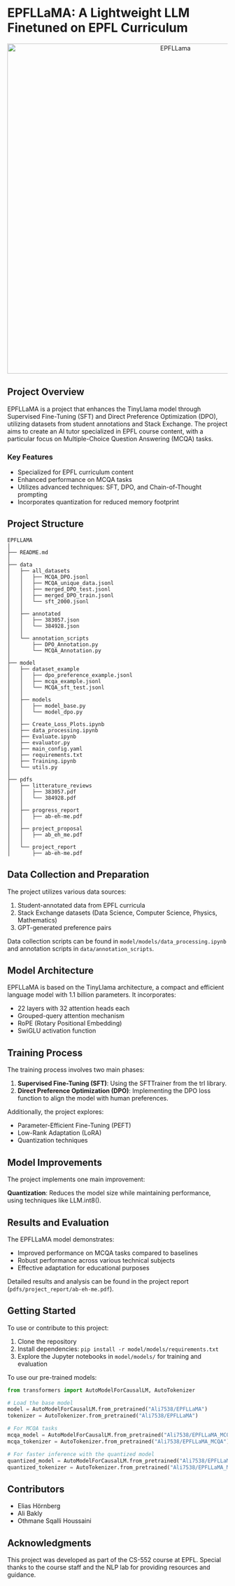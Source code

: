 # EPFLLaMA: A Lightweight LLM Finetuned on EPFL Curriculum
<p align="center">
  <img width="753" alt="EPFLLama" src="https://github.com/user-attachments/assets/4d681a49-d658-46d5-afdc-f8b2504f807c">
</p>



## Project Overview

EPFLLaMA is a project that enhances the TinyLlama model through Supervised Fine-Tuning (SFT) and Direct Preference Optimization (DPO), utilizing datasets from student annotations and Stack Exchange. The project aims to create an AI tutor specialized in EPFL course content, with a particular focus on Multiple-Choice Question Answering (MCQA) tasks.

### Key Features

- Specialized for EPFL curriculum content
- Enhanced performance on MCQA tasks
- Utilizes advanced techniques: SFT, DPO, and Chain-of-Thought prompting
- Incorporates quantization for reduced memory footprint

## Project Structure
```
EPFLLAMA
│
├── README.md
│
├── data
│   ├── all_datasets
│   │   ├── MCQA_DPO.jsonl
│   │   ├── MCQA_unique_data.jsonl
│   │   ├── merged_DPO_test.jsonl
│   │   ├── merged_DPO_train.jsonl
│   │   └── sft_2000.jsonl
│   │
│   ├── annotated
│   │   ├── 383057.json
│   │   └── 384928.json
│   │
│   └── annotation_scripts
│       ├── DPO_Annotation.py
│       └── MCQA_Annotation.py
│
├── model
│   ├── dataset_example
│   │   ├── dpo_preference_example.jsonl
│   │   ├── mcqa_example.jsonl
│   │   └── MCQA_sft_test.jsonl
│   │
│   ├── models
│   │   ├── model_base.py
│   │   └── model_dpo.py
│   │
│   ├── Create_Loss_Plots.ipynb
│   ├── data_processing.ipynb
│   ├── Evaluate.ipynb
│   ├── evaluator.py
│   ├── main_config.yaml
│   ├── requirements.txt
│   ├── Training.ipynb
│   └── utils.py
│
├── pdfs
│   ├── litterature_reviews
│   │   ├── 383057.pdf
│   │   └── 384928.pdf
│   │
│   ├── progress_report
│   │   ├── ab-eh-me.pdf
│   │
│   ├── project_proposal
│   │   ├── ab_eh_me.pdf
│   │
│   └── project_report
│       ├── ab-eh-me.pdf

```
## Data Collection and Preparation

The project utilizes various data sources:

1. Student-annotated data from EPFL curricula
2. Stack Exchange datasets (Data Science, Computer Science, Physics, Mathematics)
3. GPT-generated preference pairs

Data collection scripts can be found in `model/models/data_processing.ipynb` and annotation scripts in `data/annotation_scripts`.

## Model Architecture

EPFLLaMA is based on the TinyLlama architecture, a compact and efficient language model with 1.1 billion parameters. It incorporates:

- 22 layers with 32 attention heads each
- Grouped-query attention mechanism
- RoPE (Rotary Positional Embedding)
- SwiGLU activation function

## Training Process

The training process involves two main phases:

1. **Supervised Fine-Tuning (SFT)**: Using the SFTTrainer from the trl library.
2. **Direct Preference Optimization (DPO)**: Implementing the DPO loss function to align the model with human preferences.

Additionally, the project explores:

- Parameter-Efficient Fine-Tuning (PEFT)
- Low-Rank Adaptation (LoRA)
- Quantization techniques

## Model Improvements

The project implements one main improvement:

**Quantization**: Reduces the model size while maintaining performance, using techniques like LLM.int8().

## Results and Evaluation

The EPFLLaMA model demonstrates:

- Improved performance on MCQA tasks compared to baselines
- Robust performance across various technical subjects
- Effective adaptation for educational purposes

Detailed results and analysis can be found in the project report (`pdfs/project_report/ab-eh-me.pdf`).

## Getting Started

To use or contribute to this project:

1. Clone the repository
2. Install dependencies: `pip install -r model/models/requirements.txt`
3. Explore the Jupyter notebooks in `model/models/` for training and evaluation

To use our pre-trained models:

```python
from transformers import AutoModelForCausalLM, AutoTokenizer

# Load the base model
model = AutoModelForCausalLM.from_pretrained("Ali7538/EPFLLaMA")
tokenizer = AutoTokenizer.from_pretrained("Ali7538/EPFLLaMA")

# For MCQA tasks
mcqa_model = AutoModelForCausalLM.from_pretrained("Ali7538/EPFLLaMA_MCQA")
mcqa_tokenizer = AutoTokenizer.from_pretrained("Ali7538/EPFLLaMA_MCQA")

# For faster inference with the quantized model
quantized_model = AutoModelForCausalLM.from_pretrained("Ali7538/EPFLLaMA_MCQA_Quantized")
quantized_tokenizer = AutoTokenizer.from_pretrained("Ali7538/EPFLLaMA_MCQA_Quantized")
```

## Contributors

- Elias Hörnberg
- Ali Bakly
- Othmane Sqalli Houssaini

## Acknowledgments

This project was developed as part of the CS-552 course at EPFL. Special thanks to the course staff and the NLP lab for providing resources and guidance.
